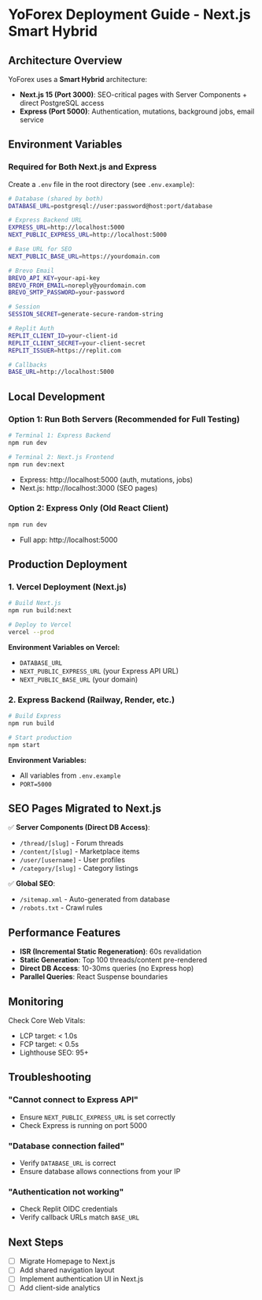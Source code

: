 # YoForex Deployment Guide - Next.js Smart Hybrid

## Architecture Overview

YoForex uses a **Smart Hybrid** architecture:
- **Next.js 15 (Port 3000)**: SEO-critical pages with Server Components + direct PostgreSQL access
- **Express (Port 5000)**: Authentication, mutations, background jobs, email service

## Environment Variables

### Required for Both Next.js and Express

Create a `.env` file in the root directory (see `.env.example`):

```bash
# Database (shared by both)
DATABASE_URL=postgresql://user:password@host:port/database

# Express Backend URL
EXPRESS_URL=http://localhost:5000
NEXT_PUBLIC_EXPRESS_URL=http://localhost:5000

# Base URL for SEO
NEXT_PUBLIC_BASE_URL=https://yourdomain.com

# Brevo Email
BREVO_API_KEY=your-api-key
BREVO_FROM_EMAIL=noreply@yourdomain.com
BREVO_SMTP_PASSWORD=your-password

# Session
SESSION_SECRET=generate-secure-random-string

# Replit Auth
REPLIT_CLIENT_ID=your-client-id
REPLIT_CLIENT_SECRET=your-client-secret
REPLIT_ISSUER=https://replit.com

# Callbacks
BASE_URL=http://localhost:5000
```

## Local Development

### Option 1: Run Both Servers (Recommended for Full Testing)

```bash
# Terminal 1: Express Backend
npm run dev

# Terminal 2: Next.js Frontend
npm run dev:next
```

- Express: http://localhost:5000 (auth, mutations, jobs)
- Next.js: http://localhost:3000 (SEO pages)

### Option 2: Express Only (Old React Client)

```bash
npm run dev
```

- Full app: http://localhost:5000

## Production Deployment

### 1. Vercel Deployment (Next.js)

```bash
# Build Next.js
npm run build:next

# Deploy to Vercel
vercel --prod
```

**Environment Variables on Vercel:**
- `DATABASE_URL`
- `NEXT_PUBLIC_EXPRESS_URL` (your Express API URL)
- `NEXT_PUBLIC_BASE_URL` (your domain)

### 2. Express Backend (Railway, Render, etc.)

```bash
# Build Express
npm run build

# Start production
npm start
```

**Environment Variables:**
- All variables from `.env.example`
- `PORT=5000`

## SEO Pages Migrated to Next.js

✅ **Server Components (Direct DB Access)**:
- `/thread/[slug]` - Forum threads
- `/content/[slug]` - Marketplace items
- `/user/[username]` - User profiles
- `/category/[slug]` - Category listings

✅ **Global SEO**:
- `/sitemap.xml` - Auto-generated from database
- `/robots.txt` - Crawl rules

## Performance Features

- **ISR (Incremental Static Regeneration)**: 60s revalidation
- **Static Generation**: Top 100 threads/content pre-rendered
- **Direct DB Access**: 10-30ms queries (no Express hop)
- **Parallel Queries**: React Suspense boundaries

## Monitoring

Check Core Web Vitals:
- LCP target: < 1.0s
- FCP target: < 0.5s
- Lighthouse SEO: 95+

## Troubleshooting

### "Cannot connect to Express API"
- Ensure `NEXT_PUBLIC_EXPRESS_URL` is set correctly
- Check Express is running on port 5000

### "Database connection failed"
- Verify `DATABASE_URL` is correct
- Ensure database allows connections from your IP

### "Authentication not working"
- Check Replit OIDC credentials
- Verify callback URLs match `BASE_URL`

## Next Steps

- [ ] Migrate Homepage to Next.js
- [ ] Add shared navigation layout
- [ ] Implement authentication UI in Next.js
- [ ] Add client-side analytics
